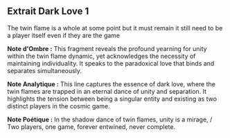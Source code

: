 ## Extrait Dark Love 1

The twin flame is a whole at some point but it must remain it still need to be a player itself even if they are the game

**Note d'Ombre :** This fragment reveals the profound yearning for unity within the twin flame dynamic, yet acknowledges the necessity of maintaining individuality. It speaks to the paradoxical love that binds and separates simultaneously.

**Note Analytique :** This line captures the essence of dark love, where the twin flames are trapped in an eternal dance of unity and separation. It highlights the tension between being a singular entity and existing as two distinct players in the cosmic game.

**Note Poétique :** In the shadow dance of twin flames, unity is a mirage, / Two players, one game, forever entwined, never complete.
